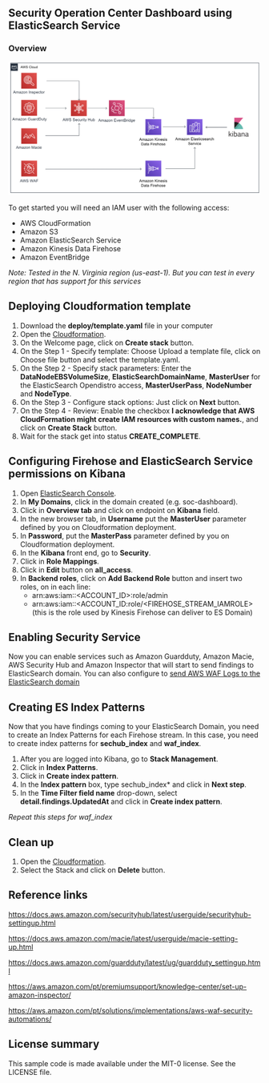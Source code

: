 ## Security Operation Center Dashboard using ElasticSearch Service

### Overview



![solution](images/soc-dashboard.png)

To get started you will need an IAM user with the following access:

- AWS CloudFormation
- Amazon S3
- Amazon ElasticSearch Service
- Amazon Kinesis Data Firehose
- Amazon EventBridge

_Note: Tested in the N. Virginia region (us-east-1). But you can test in every region that has support for this services_
  

## Deploying Cloudformation template

1. Download the **deploy/template.yaml** file in your computer
2. Open the [Cloudformation](https://console.aws.amazon.com/cloudformation).
3. On the Welcome page, click on **Create stack** button.
4. On the Step 1 - Specify template: Choose Upload a template file, click on Choose file button and select the template.yaml.
5. On the Step 2 - Specify stack parameters: Enter the **DataNodeEBSVolumeSize**, **ElasticSearchDomainName**, **MasterUser** for the ElasticSearch Opendistro access, **MasterUserPass**, **NodeNumber** and **NodeType**.
6. On the Step 3 - Configure stack options: Just click on **Next** button.
7. On the Step 4 - Review: Enable the checkbox **I acknowledge that AWS CloudFormation might create IAM resources with custom names.**, and click on **Create Stack** button.
8. Wait for the stack get into status **CREATE_COMPLETE**.

## Configuring Firehose and ElasticSearch Service permissions on Kibana

1. Open [ElasticSearch Console](https://console.aws.amazon.com/es).
2. In **My Domains**, click in the domain created (e.g. soc-dashboard).
3. Click in **Overview tab** and click on endpoint on **Kibana** field.
4. In the new browser tab, in **Username** put the **MasterUser** parameter defined by you on Cloudformation deployment.
5. In **Password**, put the **MasterPass** parameter defined by you on Cloudformation deployment.
6. In the **Kibana** front end, go to **Security**.
7. Click in **Role Mappings**.
8. Click in **Edit** button on **all_access**.
9. In **Backend roles**, click on **Add Backend Role** button and insert two roles, on in each line:
   - arn:aws:iam::<ACCOUNT_ID>:role/admin
   - arn:aws:iam::<ACCOUNT_ID:role/<FIREHOSE_STREAM_IAMROLE> (this is the role used by Kinesis Firehose can deliver to ES Domain)

## Enabling Security Service

Now you can enable services such as Amazon Guardduty, Amazon Macie, AWS Security Hub and Amazon Inspector that will start to send findings to ElasticSearch domain.
You can also configure to [send AWS WAF Logs to the ElasticSearch domain](https://docs.aws.amazon.com/waf/latest/developerguide/logging.html#logging-management)

## Creating ES Index Patterns

Now that you have findings coming to your ElasticSearch Domain, you need to create an Index Patterns for 
each Firehose stream. In this case, you need to create index patterns for **sechub_index** and **waf_index**.

1. After you are logged into Kibana, go to **Stack Management**.
2. Click in **Index Patterns**.
3. Click in **Create index pattern**.
4. In the **Index pattern** box, type sechub_index* and click in **Next step**.
5. In the **Time Filter field name** drop-down, select **detail.findings.UpdatedAt** and click in **Create index pattern**.

_Repeat this steps for waf_index_ 


## Clean up

1. Open the [Cloudformation](https://console.aws.amazon.com/cloudformation).
2. Select the Stack and click on **Delete** button.


## Reference links

https://docs.aws.amazon.com/securityhub/latest/userguide/securityhub-settingup.html

https://docs.aws.amazon.com/macie/latest/userguide/macie-setting-up.html

https://docs.aws.amazon.com/guardduty/latest/ug/guardduty_settingup.html

https://aws.amazon.com/pt/premiumsupport/knowledge-center/set-up-amazon-inspector/ 

https://aws.amazon.com/pt/solutions/implementations/aws-waf-security-automations/


## License summary
This sample code is made available under the MIT-0 license. See the LICENSE file.
